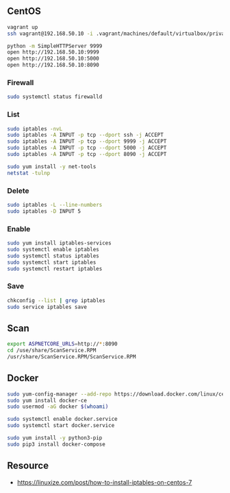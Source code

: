 ## CentOS

```bash
vagrant up
ssh vagrant@192.168.50.10 -i .vagrant/machines/default/virtualbox/private_key

python -m SimpleHTTPServer 9999
open http://192.168.50.10:9999
open http://192.168.50.10:5000
open http://192.168.50.10:8090
```

### Firewall

```bash
sudo systemctl status firewalld
```

### List

```bash
sudo iptables -nvL
sudo iptables -A INPUT -p tcp --dport ssh -j ACCEPT
sudo iptables -A INPUT -p tcp --dport 9999 -j ACCEPT
sudo iptables -A INPUT -p tcp --dport 5000 -j ACCEPT
sudo iptables -A INPUT -p tcp --dport 8090 -j ACCEPT

sudo yum install -y net-tools
netstat -tulnp
```

### Delete

```bash
sudo iptables -L --line-numbers
sudo iptables -D INPUT 5
```

### Enable

```bash
sudo yum install iptables-services
sudo systemctl enable iptables
sudo systemctl status iptables
sudo systemctl start iptables
sudo systemctl restart iptables
```

### Save

```bash
chkconfig --list | grep iptables
sudo service iptables save
```

## Scan

```bash
export ASPNETCORE_URLS=http://*:8090
cd /use/share/ScanService.RPM
/usr/share/ScanService.RPM/ScanService.RPM
```

## Docker

```bash
sudo yum-config-manager --add-repo https://download.docker.com/linux/centos/docker-ce.repo
sudo yum install docker-ce
sudo usermod -aG docker $(whoami)

sudo systemctl enable docker.service
sudo systemctl start docker.service

sudo yum install -y python3-pip
sudo pip3 install docker-compose
```

## Resource

- https://linuxize.com/post/how-to-install-iptables-on-centos-7